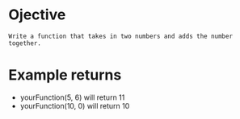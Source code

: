 # Ojective
    Write a function that takes in two numbers and adds the number together.

# Example returns
* yourFunction(5, 6) will return 11
* yourFunction(10, 0) will return 10